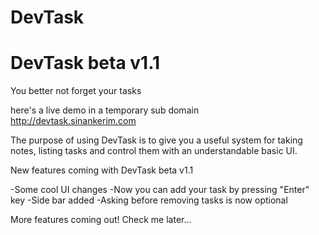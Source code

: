 # DevTask
# DevTask beta v1.1
You better not forget your tasks

here's a live demo in a temporary sub domain
http://devtask.sinankerim.com

The purpose of using DevTask is to give you a useful system for taking notes, listing tasks and control them with an understandable basic UI.

New features coming with DevTask beta v1.1

-Some cool UI changes
-Now you can add your task by pressing "Enter" key
-Side bar added
-Asking before removing tasks is now optional

More features coming out! Check me later...
